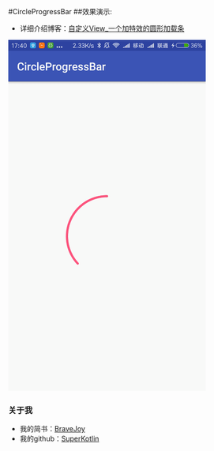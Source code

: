 #CircleProgressBar
##效果演示:

 - 详细介绍博客：[自定义View_一个加特效的圆形加载条](http://www.jianshu.com/p/3cfcdde05ea8)

![](/art/circleprogressbar.gif)

### 关于我
 - 我的简书：[BraveJoy](http://www.jianshu.com/users/c96d2a9d160f/timeline)
 - 我的github：[SuperKotlin](https://github.com/SuperKotlin)